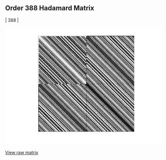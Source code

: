 ## Order 388 Hadamard Matrix

| 388 |

<img src="388.png" class="img-responsive" alt=""> 

[View raw matrix](order388.txt)
